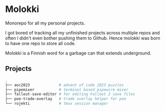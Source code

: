 # Molokki

Monorepo for all my personal projects.

I got bored of tracking all my unfinished projects across multiple repos and
often I didn't even bother pushing them to Github. Hence molokki was born to
have one repo to store all code.

Molokki is a Finnish word for a garbage can that extends underground.

## Projects

```sh
.
├── aoc2023             # advent of code 2023 puzzles
├── pipemixer           # terminal based pipewire mixer
├── fallout-save-editor # for editing Fallout 2 save files
├── poe-trade-overlay   # trade overlay helper for poe
└── rojekti             # tmux session manager
```
